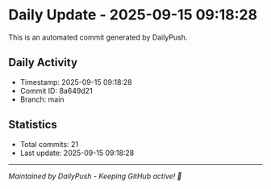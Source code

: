 # Daily Update - 2025-09-15 09:18:28

This is an automated commit generated by DailyPush.

## Daily Activity
- Timestamp: 2025-09-15 09:18:28
- Commit ID: 8a649d21
- Branch: main

## Statistics
- Total commits: 21
- Last update: 2025-09-15 09:18:28

---
*Maintained by DailyPush - Keeping GitHub active! 🚀*
